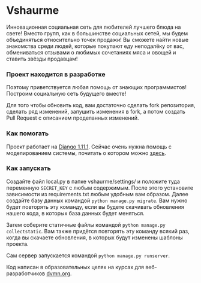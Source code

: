 # Vshaurme

Инновационная социальная  сеть для любителей лучшего блюда на свете! Вместо групп, как в большинстве социальных сетей, мы будем объединяться
относительно точек продажи! Вы сможете найти новые знакомства среди людей, которые покупают еду неподалёку от вас,
обмениваться отзывами о любимых сочетаниях мяса и овощей и ставить звёзды продавцам!

### Проект находится в разработке

Поэтому приветствуется любая помощь от знающих программистов! Построим социальную сеть будущего вместе!

Для того чтобы обновить код, вам достаточно сделать fork репозитория, сделать ряд изменений, запушить изменения в fork, а потом создать Pull Request с описанием проделанных изменений.

### Как помогать

Проект работает на [Django 1.11.1](https://www.djangoproject.com). 
Сейчас очень нужна помощь с моделированием системы, почитать о котором можно [здесь](https://docs.djangoproject.com/en/1.11/intro/tutorial02/#craeting-models).

### Как запускать
Создайте файл local.py в папке vshaurme/settings/ и положите туда переменную `SECRET_KEY` с любым содержимым.
После этого установите зависимости из requirements.txt любым удобным вам образом.
Далее создайте базу данных командой ```python manage.py migrate```. Вам нужно будет повторять эту команду, если вы будете скачивать обновления нашего кода, в которых база данных будет меняться.

Затем соберите статичные файлы командой ```python manage.py collectstatic```. Вам также придётся повторять эту команду всякий раз, когда вы скачаете обновления, в которых будут изменены шаблоны проекта.

Сам сервер запускается командой ```python manage.py runserver```.


Код написан в образовательных целях на курсах для веб-разработчиков [dvmn.org](https://dvmn.org).
